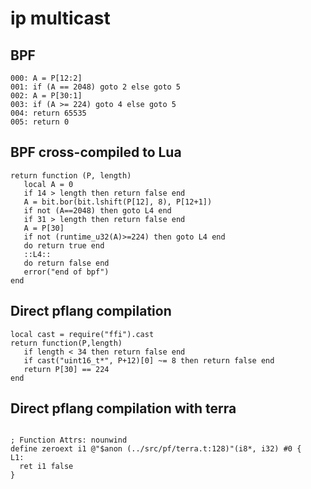 # ip multicast


## BPF

```
000: A = P[12:2]
001: if (A == 2048) goto 2 else goto 5
002: A = P[30:1]
003: if (A >= 224) goto 4 else goto 5
004: return 65535
005: return 0
```


## BPF cross-compiled to Lua

```
return function (P, length)
   local A = 0
   if 14 > length then return false end
   A = bit.bor(bit.lshift(P[12], 8), P[12+1])
   if not (A==2048) then goto L4 end
   if 31 > length then return false end
   A = P[30]
   if not (runtime_u32(A)>=224) then goto L4 end
   do return true end
   ::L4::
   do return false end
   error("end of bpf")
end
```


## Direct pflang compilation

```
local cast = require("ffi").cast
return function(P,length)
   if length < 34 then return false end
   if cast("uint16_t*", P+12)[0] ~= 8 then return false end
   return P[30] == 224
end

```

## Direct pflang compilation with terra

```

; Function Attrs: nounwind
define zeroext i1 @"$anon (../src/pf/terra.t:128)"(i8*, i32) #0 {
L1:
  ret i1 false
}


```
